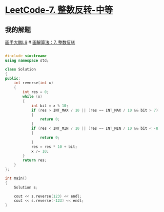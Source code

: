 # [LeetCode-7. 整数反转-中等](https://leetcode.cn/problems/reverse-integer/)



## 我的解题

[画手大鹏L6](https://leetcode.cn/u/guanpengchn/) # [画解算法：7. 整数反转](https://leetcode.cn/problems/reverse-integer/solution/hua-jie-suan-fa-7-zheng-shu-fan-zhuan-by-guanpengc/)



```c++

#include <iostream>
using namespace std;

class Solution
{
public:
    int reverse(int x)
    {
        int res = 0;
        while (x)
        {
            int bit = x % 10;
            if (res > INT_MAX / 10 || (res == INT_MAX / 10 && bit > 7))
            {
                return 0;
            }
            if (res < INT_MIN / 10 || (res == INT_MIN / 10 && bit < -8))
            {
                return 0;
            }
            res = res * 10 + bit;
            x /= 10;
        }
        return res;
    }
};

int main()
{
    Solution s;

    cout << s.reverse(123) << endl;
    cout << s.reverse(-123) << endl;
}
```

